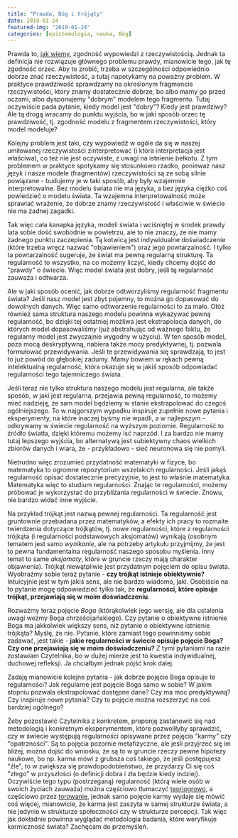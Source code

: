 ```yaml
---
title: "Prawda, Bóg i trójąty"
date: 2019-01-24
featured-img: "2019-01-24"
categories: [epistemologia, nauka, Bóg]
---
```


Prawda to, [jak wiemy][wiki-truth], zgodność wypowiedzi z rzeczywistością. Jednak ta definicja nie rozwiązuje głównego problemu prawdy, mianowicie tego, jak tę zgodność orzec. Aby to zrobić, trzeba w szczególności odpowiednio dobrze znać rzeczywistość, a tutaj napotykamy na poważny problem. W praktyce prawdziwość sprawdzamy na określonym fragmencie rzeczywistości, który znamy dostatecznie dobrze, bo albo mamy go przed oczami, albo dysponujemy "dobrym" modelem tego fragmentu. Tutaj oczywiście pada pytanie, kiedy model jest "dobry"? Kiedy jest prawdziwy? Ale tą drogą wracamy do punktu wyjścia, bo w jaki sposób orzec tę prawdziwość, tj. zgodność modelu z fragmentem rzeczywistości, który model modeluje?

Kolejny problem jest taki, czy wypowiedź w ogóle da się w naszej umiłowanej rzeczywistości zinterpretować (i która interpretacja jest właściwa), co też nie jest oczywiste, z uwagi na istnienie bełkotu. Z tym problemem w praktyce spotykamy się stosunkowo rzadko, ponieważ nasz język i nasze modele (fragmentów) rzeczywistości są ze sobą silnie powiązane - budujemy je w taki sposób, aby były wzajemnie interpretowalne. Bez modelu świata nie ma języka, a bez języka ciężko coś powiedzieć o modelu świata.  Ta wzajemna interpretowalność może sprawiać wrażenie, że dobrze znamy rzeczywistość i właściwie w świecie nie ma żadnej zagadki.

Tak więc cała kanapka języka, modeli świata i wciśniętej w środek prawdy lata sobie dość swobodnie w powietrzu, ale to nie znaczy, że nie mamy żadnego punktu zaczepienia. Tą kotwicą jest indywidualne doświadczenie (które trzeba wręcz nazwać "objawieniem") oraz jego powtarzalność. I tylko ta powtarzalność sugeruje, że świat ma pewną regularną strukturę. Ta regularność to wszystko, na co możemy liczyć, kiedy chcemy dojść do "prawdy" o świecie. Więc model świata jest dobry, jeśli tę regularność zauważa i odtwarza.

Ale w jaki sposób ocenić, jak dobrze odtworzyliśmy regularność fragmentu świata? Jeśli nasz model jest zbyt pojemny, to można go dopasować do dowolnych danych. Więc samo odtworzenie regularności to za mało. Otóż również sama struktura naszego modelu powinna wykazywać pewną regularność, bo dzięki tej ostatniej możliwa jest ekstrapolacja danych, do których model dopasowaliśmy (już abstrahując od ważnego faktu, że regularny model jest zwyczajnie wygodny w użyciu). W ten sposób model, poza mocą deskryptywną, nabiera także mocy predyktywnej, tj. pozwala formułować przewidywania. Jeśli te przewidywania się sprawdzają, to jest to już powód do głębokiej zadumy. Mamy bowiem w rękach pewną intelektualną regularność, która okazuje się w jakiś sposób odpowiadać regularności tego tajemniczego świata.

Jeśli teraz nie tylko struktura naszego modelu jest regularna, ale także sposób, w jaki jest regularna, przejawia pewną regularność, to możemy mieć nadzieję, że sam model będziemy w stanie ekstrapolować do czegoś ogólniejszego. To w najgorszym wypadku inspiruje zupełnie nowe pytania i eksperymenty, na które inaczej byśmy nie wpadli, a w najlepszym - odkrywamy w świecie regularność na wyższym poziomie. Regularność to źródło światła, dzięki któremu możemy isć naprzód. I za bardzo nie mamy tutaj lepszego wyjścia, bo alternatywą jest subiektywny chaos wielkich zbiorów danych i wiara, że - przykładowo - sieć neuronowa się nie pomyli.

Nietrudno więc zrozumieć przydatność matematyki w fizyce, bo matematyka to ogromne repozytorium wszelakich regularności. Jeśli jakąś regularność opisać dostatecznie precyzyjnie, to jest to właśnie matematyka. Matematyka więc to studium regularności. Znając te regularności, możemy próbować je wykorzystać do przybliżania regularności w świecie. Znowu, nie bardzo widać inne wyjście.

Na przykład trójkąt jest nazwą pewnej regularności. Ta regularność jest gruntownie przebadana przez matematyków, a efekty ich pracy to rozmaite twierdzenia dotyczące trójkątów, tj. nowe regularności, które z regularności trójkąta (i regularności podstawowych aksjomatów) wynikają (osobnym tematem jest samo *wynikanie*, ale na potrzeby artykułu przyjmijmy, że jest to pewna fundamentalna regularność naszego sposobu myślenia. Inny temat to same *aksjomaty*, które w gruncie rzeczy mają charakter objawienia). Trójkąt niewątpliwie jest przydatnym pojęciem do opisu świata. Wyobraźmy sobie teraz pytanie - **czy trójkąt istnieje obiektywnie?** Intuicyjnie jest w tym jakiś sens, ale nie bardzo wiadomo, jaki. Osobiście na to pytanie mogę odpowiedzieć tylko tak, że **regularności, które opisuje trójkąt, przejawiają się w moim doświadczeniu**.

Rozważmy teraz pojęcie *Boga* (którąkolwiek jego wersję, ale dla ustalenia uwagi weźmy Boga chrześcijańskiego). Czy pytanie o obiektywne istnienie Boga ma jakkolwiek większy sens, niż pytanie o obiektywne istnienie trójkąta? Myślę, że nie. Pytanie, które zamiast tego powinniśmy sobie zadawać, jest takie - **jakie regularności w świecie opisuje pojęcie Boga? Czy one przejawiają się w moim doświadczeniu?** Z tymi pytaniami na razie zostawiam Czytelnika, bo w dużej mierze jest to kwestia indywidualnej, duchowej refleksji. Ja chciałbym jednak pójść krok dalej.

Zadaję mianowicie kolejne pytania - jak dobrze pojęcie Boga opisuje te regularności? Jak regularne jest pojęcie Boga samo w sobie? W jakim stopniu pozwala ekstrapolować dostępne dane? Czy ma moc predyktywną? Czy inspiruje nowe pytania? Czy to pojęcie można rozszerzyć na coś bardziej ogólnego?

Żeby pozostawić Czytelnika z konkretem, proponję zastanowić się nad metodologią i konkretnym eksperymentem, które pozwoliłyby sprawdzić, czy w świecie występują regularności opisywane przez pojęcia "karmy" czy "opatrzności". Są to pojęcia pozornie metafizyczne, ale jeśli przyjrzeć się im bliżej, można dojść do wniosku, że są to w gruncie rzeczy pewne hipotezy naukowe, bo np. karma mówi z grubsza coś takiego, że jeśli postępujesz "źle", to w zwiększa się prawdopodobieństwo, że przydarzy Ci się coś "złego" w przyszłości (o definicji dobra i zła będzie kiedy indziej). Oczywiście tego typu (postrzeganą) regularność (którą wiele osób w swoich życiach zauważa) można częściowo tłumaczyć [teoriogrowo][plato-game_theory], a częściowo przez [torowanie][wiki-priming], jednak samo pojęcie karmy wydaje się mówić coś więcej, mianowicie, że karma jest zaszyta w samej strukturze świata, a nie jedynie w strukturze społeczności czy w strukturze percepcji. Tak więc jak dokładnie powinna wyglądać metodologia badania, które weryfikuje karmiczność świata? Zachęcam do przemyśleń.


[wiki-truth]: https://en.wikipedia.org/wiki/Truth
[wiki-godel]: https://en.wikipedia.org/wiki/G%C3%B6del%27s_incompleteness_theorems
[plato-game_theory]: https://plato.stanford.edu/entries/game-ethics/
[wiki-priming]: https://en.wikipedia.org/wiki/Priming_(psychology)